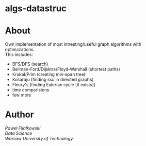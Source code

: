 # algs-datastruc
# About
Own implementation of most intresting/useful graph algorithms with optimazations.  
This includes:  
* BFS/DFS (search)
* Bellman-Ford/Dijsktra/Floyd-Warshall (shortest paths)
* Krukal/Prim (creating min-span tree)
* Kosaraju (finding ssc in directed graphs)
* Fleury's (finding Eulerian cycle [if exists]) 
* time comparisions 
* few more

# Author
_Paweł Fijałkowski_  
_Data Science_  
_Warsaw University of Technology_


